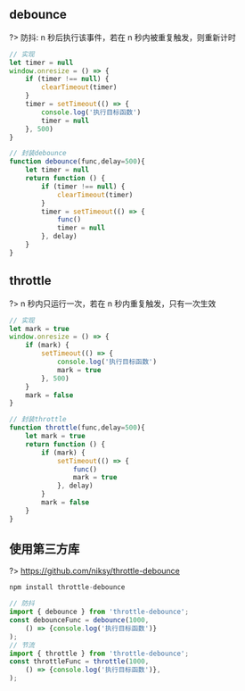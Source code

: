 ## debounce

?> 防抖: n 秒后执行该事件，若在 n 秒内被重复触发，则重新计时

``` js
// 实现
let timer = null
window.onresize = () => {
    if (timer !== null) {
        clearTimeout(timer)
    }
    timer = setTimeout(() => {
        console.log('执行目标函数')
        timer = null
    }, 500)
}
```

``` js
// 封装debounce
function debounce(func,delay=500){
    let timer = null
    return function () {
        if (timer !== null) {
            clearTimeout(timer)
        }
        timer = setTimeout(() => {
            func()
            timer = null
        }, delay)
    }
}
```

## throttle

?> n 秒内只运行一次，若在 n 秒内重复触发，只有一次生效

``` js
// 实现
let mark = true
window.onresize = () => {
    if (mark) {
        setTimeout(() => {
            console.log('执行目标函数')
            mark = true
        }, 500)
    }
    mark = false
}
```

``` js
// 封装throttle
function throttle(func,delay=500){
    let mark = true
    return function () {
        if (mark) {
            setTimeout(() => {
                func()
                mark = true
            }, delay)
        }
        mark = false
    }
}
```

## 使用第三方库

?> <https://github.com/niksy/throttle-debounce>

``` js
npm install throttle-debounce
```

``` js
// 防抖
import { debounce } from 'throttle-debounce';
const debounceFunc = debounce(1000, 
    () => {console.log('执行目标函数')}
);
// 节流
import { throttle } from 'throttle-debounce';
const throttleFunc = throttle(1000,
    () => {console.log('执行目标函数')},
);
```
